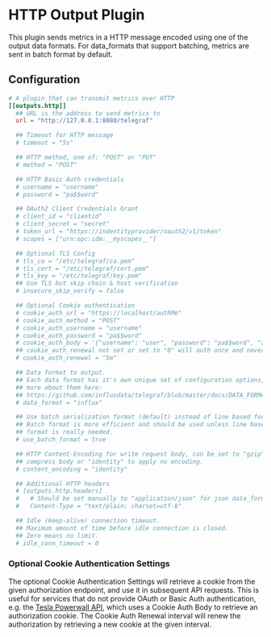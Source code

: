 # HTTP Output Plugin

This plugin sends metrics in a HTTP message encoded using one of the output
data formats. For data_formats that support batching, metrics are sent in
batch format by default.

## Configuration

```toml
# A plugin that can transmit metrics over HTTP
[[outputs.http]]
  ## URL is the address to send metrics to
  url = "http://127.0.0.1:8080/telegraf"

  ## Timeout for HTTP message
  # timeout = "5s"

  ## HTTP method, one of: "POST" or "PUT"
  # method = "POST"

  ## HTTP Basic Auth credentials
  # username = "username"
  # password = "pa$$word"

  ## OAuth2 Client Credentials Grant
  # client_id = "clientid"
  # client_secret = "secret"
  # token_url = "https://indentityprovider/oauth2/v1/token"
  # scopes = ["urn:opc:idm:__myscopes__"]

  ## Optional TLS Config
  # tls_ca = "/etc/telegraf/ca.pem"
  # tls_cert = "/etc/telegraf/cert.pem"
  # tls_key = "/etc/telegraf/key.pem"
  ## Use TLS but skip chain & host verification
  # insecure_skip_verify = false

  ## Optional Cookie authentication
  # cookie_auth_url = "https://localhost/authMe"
  # cookie_auth_method = "POST"
  # cookie_auth_username = "username"
  # cookie_auth_password = "pa$$word"
  # cookie_auth_body = '{"username": "user", "password": "pa$$word", "authenticate": "me"}'
  ## cookie_auth_renewal not set or set to "0" will auth once and never renew the cookie
  # cookie_auth_renewal = "5m"

  ## Data format to output.
  ## Each data format has it's own unique set of configuration options, read
  ## more about them here:
  ## https://github.com/influxdata/telegraf/blob/master/docs/DATA_FORMATS_OUTPUT.md
  # data_format = "influx"

  ## Use batch serialization format (default) instead of line based format.
  ## Batch format is more efficient and should be used unless line based
  ## format is really needed.
  # use_batch_format = true

  ## HTTP Content-Encoding for write request body, can be set to "gzip" to
  ## compress body or "identity" to apply no encoding.
  # content_encoding = "identity"

  ## Additional HTTP headers
  # [outputs.http.headers]
  #   # Should be set manually to "application/json" for json data_format
  #   Content-Type = "text/plain; charset=utf-8"

  ## Idle (keep-alive) connection timeout.
  ## Maximum amount of time before idle connection is closed.
  ## Zero means no limit.
  # idle_conn_timeout = 0
```

### Optional Cookie Authentication Settings

The optional Cookie Authentication Settings will retrieve a cookie from the given authorization endpoint, and use it in subsequent API requests.  This is useful for services that do not provide OAuth or Basic Auth authentication, e.g. the [Tesla Powerwall API](https://www.tesla.com/support/energy/powerwall/own/monitoring-from-home-network), which uses a Cookie Auth Body to retrieve an authorization cookie.  The Cookie Auth Renewal interval will renew the authorization by retrieving a new cookie at the given interval.
